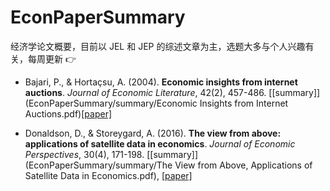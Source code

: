 # EconPaperSummary
经济学论文概要，目前以 JEL 和 JEP 的综述文章为主，选题大多与个人兴趣有关，每周更新 :point_right:
* Bajari, P., & Hortaçsu, A. (2004). **Economic insights from internet auctions**. *Journal of Economic Literature*, 42(2), 457-486. [[summary]](EconPaperSummary/summary/Economic Insights from Internet Auctions.pdf)[[paper]](http://faculty.washington.edu/bajari/iosp07/auction_survey[10].pdf)

* Donaldson, D., & Storeygard, A. (2016). **The view from above: applications of satellite data in economics**. *Journal of Economic Perspectives*, 30(4), 171-198. [[summary]](EconPaperSummary/summary/The View from Above, Applications of Satellite Data in Economics.pdf), [[paper]](http://pubs.aeaweb.org/doi/pdfplus/10.1257/jep.30.4.171)
